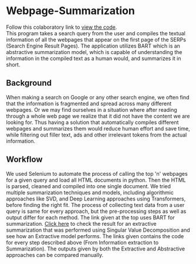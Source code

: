 # Webpage-Summarization
Follow this colaboratory link to [view the code](https://colab.research.google.com/drive/1Hm7aGFJ7raPZkofA0KbA4l7f9Kknq_HA?usp=sharing).<br>
This program takes a search query from the user and compiles the textual information of all the webpages that appear on the first page of the SERPs (Search Engine Result Pages). The application utilizes BART which is an abstractive summarization model, which is capable of understanding the information in the compiled text as a human would, and summarizes it in short.

## Background
When making a search on Google or any other search engine, we often find that the information is fragmented and spread across many different webpages. Or we may find ourselves in a situation where after reading through a whole web page we realize that it did not have the content we are looking for. Thus having a solution that automatically compiles different webpages and summarizes them would reduce human effort and save time, while filtering out filler text, ads and other irrelevant tokens from the actual information.

## Workflow
We used Selenium to automate the process of calling the top 'n' webpages for a given query and load all HTML documents in python. Then the HTML is parsed, cleaned and compiled into one single document.
We tried multiple summarization techniques and models, including algorithmic approaches like SVD, and Deep Learning approaches using Transformers, before finding the right fit.
The process of collecting text data from a user query is same for every approach, but the pre-processing steps as well as output differ for each method.
The link given at the top uses BART for summarization. [Click here](https://colab.research.google.com/drive/16893PRDLy3QbFXf4fqHPBWO2t1QDLbcv?usp=sharing) to check the result for an extractive summarization that was performed using Singular Value Decomposition and see how an Extractive model performs.
The links given contains the code for every step described above (From Information extraction to Summarization).
The outputs given by both the Extractive and Abstractive approaches can be compared manually. 
